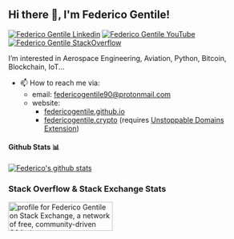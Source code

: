 
<h2> Hi there 👋, I'm Federico Gentile! </h2>
    
[![Federico Gentile Linkedin](https://img.shields.io/badge/LinkedIn-0077B5?style=for-the-badge&logo=linkedin&logoColor=white)](https://www.linkedin.com/in/federico-gentile-b1091552/)
[![Federico Gentile YouTube](https://img.shields.io/badge/YouTube-FF0000?style=for-the-badge&logo=youtube&logoColor=white)](https://www.youtube.com/@federicogentile90)
[![Federico Gentile StackOverflow](https://img.shields.io/badge/StackOverflow-F48024?style=for-the-badge&logo=stackoverflow&logoColor=white)](https://stackoverflow.com/users/4143292/federico-gentile)

I’m interested in Aerospace Engineering, Aviation, Python, Bitcoin, Blockchain, IoT...

- 📫 How to reach me via:
  - email: federicogentile90@protonmail.com
  - website:
      - [federicogentile.github.io](https://federicogentile.github.io/)
      - [federicogentile.crypto](https://federicogentile.crypto/) (requires [Unstoppable Domains Extension](https://unstoppabledomains.com/extension))

#### Github Stats 📊

[![Federico's github stats](https://github-readme-stats.vercel.app/api?username=FedericoGentile)](https://github.com/anuraghazra/github-readme-stats)

### Stack Overflow & Stack Exchange Stats

<a href="https://stackoverflow.com/users/4143292/federico-gentile"><img src="https://stackoverflow.com/users/flair/4143292.png" width="208" height="58" alt="profile for Federico Gentile on Stack Exchange, a network of free, community-driven Q&amp;A sites" title="profile for Federico Gentile on Stack Exchange, a network of free, community-driven Q&amp;A sites" /></a>


<!---
FedericoGentile/FedericoGentile is a ✨ special ✨ repository because its `README.md` (this file) appears on your GitHub profile.
You can click the Preview link to take a look at your changes.
--->

